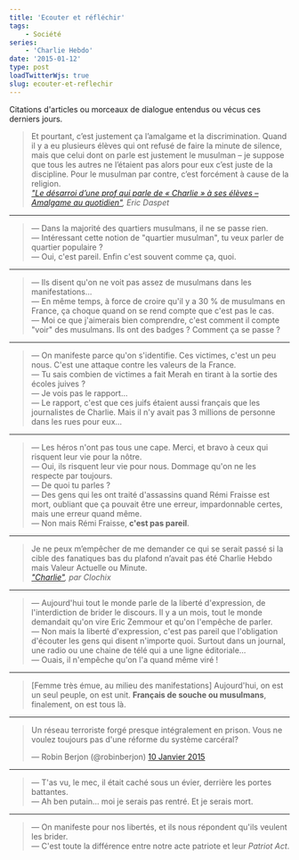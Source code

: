 ```yaml
---
title: 'Ecouter et réfléchir'
tags:
    - Société
series:
    - 'Charlie Hebdo'
date: '2015-01-12'
type: post
loadTwitterWjs: true
slug: ecouter-et-reflechir
---
```


Citations d'articles ou morceaux de dialogue entendus ou vécus ces derniers jours.

<!-- more -->

> Et pourtant, c’est justement ça l’amalgame et la discrimination. Quand il y a eu plusieurs élèves qui ont refusé de faire la minute de silence, mais que celui dont on parle est justement le musulman – je suppose que tous les autres ne l’étaient pas alors pour eux c’est juste de la discipline. Pour le musulman par contre, c’est forcément à cause de la religion.  
>  <cite>["Le désarroi d’une prof qui parle de «&nbsp;Charlie&nbsp;» à ses élèves – Amalgame au quotidien"](https://n.survol.fr/n/le-desarroi-dune-prof-qui-parle-de-charlie-a-ses-eleves-amalgame-au-quotidien), Eric Daspet</cite>

***

> — Dans la majorité des quartiers musulmans, il ne se passe rien.  
> — Intéressant cette notion de "quartier musulman", tu veux parler de quartier populaire&nbsp;?  
> — Oui, c'est pareil. Enfin c'est souvent comme ça, quoi.

***

> — Ils disent qu'on ne voit pas assez de musulmans dans les manifestations…  
> — En même temps, à force de croire qu'il y a 30 % de musulmans en France, ça choque quand on se rend compte que c'est pas le cas.  
> — Moi ce que j'aimerais bien comprendre, c'est comment il compte "voir" des musulmans. Ils ont des badges&nbsp;? Comment ça se passe&nbsp;?

***

> — On manifeste parce qu'on s'identifie. Ces victimes, c'est un peu nous. C'est une attaque contre les valeurs de la France.  
> — Tu sais combien de victimes a fait Merah en tirant à la sortie des écoles juives&nbsp;?  
> — Je vois pas le rapport…  
> — Le rapport, c'est que ces juifs étaient aussi français que les journalistes de Charlie. Mais il n'y avait pas 3 millions de personne dans les rues pour eux…

***

> — Les héros n'ont pas tous une cape. Merci, et bravo à ceux qui risquent leur vie pour la nôtre.  
> — Oui, ils risquent leur vie pour nous. Dommage qu'on ne les respecte par toujours.  
> — De quoi tu parles&nbsp;?  
> — Des gens qui les ont traité d'assassins quand Rémi Fraisse est mort, oubliant que ça pouvait être une erreur, impardonnable certes, mais une erreur quand même.  
> — Non mais Rémi Fraisse, **c'est pas pareil**.

***

> Je ne peux m’empêcher de me demander ce qui se serait passé si la cible des fanatiques bas du plafond n’avait pas été Charlie Hebdo mais Valeur Actuelle ou Minute.  
> <cite>["Charlie"](http://esquisses.clochix.net/2015/01/11/Charlie/), par Clochix</cite>

***

> — Aujourd'hui tout le monde parle de la liberté d'expression, de l'interdiction de brider le discours. Il y a un mois, tout le monde demandait qu'on vire Eric Zemmour et qu'on l'empêche de parler.  
> — Non mais la liberté d'expression, c'est pas pareil que l'obligation d'écouter les gens qui disent n'importe quoi. Surtout dans un journal, une radio ou une chaine de télé qui a une ligne éditoriale…  
> — Ouais, il n'empêche qu'on l'a quand même viré !

***

> [Femme très émue, au milieu des manifestations] Aujourd'hui, on est un seul peuple, on est unit. **Français de souche ou musulmans**, finalement, on est tous là.

***

<blockquote class="twitter-tweet" lang="fr"><p lang="fr" dir="ltr">Un réseau terroriste forgé presque intégralement en prison. Vous ne voulez toujours pas d&#39;une réforme du système carcéral?</p>&mdash; Robin Berjon (@robinberjon) <a href="https://twitter.com/robinberjon/status/553840819728560128">10 Janvier 2015</a></blockquote>

***

> — T'as vu, le mec, il était caché sous un évier, derrière les portes battantes.  
> — Ah ben putain… moi je serais pas rentré. Et je serais mort.

***

> — On manifeste pour nos libertés, et ils nous répondent qu'ils veulent les brider.  
> — C'est toute la différence entre notre acte patriote et leur _Patriot Act_.
